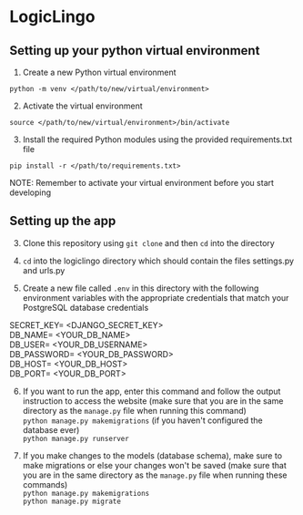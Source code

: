 # LogicLingo

## Setting up your python virtual environment

1. Create a new Python virtual environment

`python -m venv </path/to/new/virtual/environment>`

2. Activate the virtual environment

`source </path/to/new/virtual/environment>/bin/activate`

3. Install the required Python modules using the provided requirements.txt file

`pip install -r </path/to/requirements.txt>`

NOTE: Remember to activate your virtual environment before you start developing

## Setting up the app

3. Clone this repository using `git clone` and then `cd` into the directory

4. `cd` into the logiclingo directory which should contain the files settings.py and urls.py

5. Create a new file called `.env` in this directory with the following environment variables with the appropriate credentials that match your PostgreSQL database credentials

SECRET_KEY= \<DJANGO_SECRET_KEY>\
DB_NAME= \<YOUR_DB_NAME>\
DB_USER= \<YOUR_DB_USERNAME>\
DB_PASSWORD= \<YOUR_DB_PASSWORD>\
DB_HOST= \<YOUR_DB_HOST>\
DB_PORT= \<YOUR_DB_PORT>

6. If you want to run the app, enter this command and follow the output instruction to access the website (make sure that you are in the same directory as the `manage.py` file when running this command) \
   `python manage.py makemigrations` (if you haven't configured the database ever)\
   `python manage.py runserver`

7. If you make changes to the models (database schema), make sure to make migrations or else your changes won't be saved (make sure that you are in the same directory as the `manage.py` file when running these commands) \
   `python manage.py makemigrations` \
   `python manage.py migrate`
